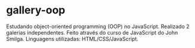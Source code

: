 # gallery-oop
Estudando object-oriented programming (OOP) no JavaScript.  Realizado 2 galerias independentes. Feito através do curso de JavaScript do John Smilga. Linguagens utilizadas: HTML/CSS/JavaScript.
